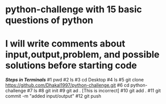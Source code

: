 # python-challenge with 15 basic questions of python
# I will write comments about input,output,problem, and  possible solutions before starting code

***Steps in Terminals***
 #1 pwd
 #2 ls
 #3  cd Desktop
 #4 ls
 #5 git clone https://github.com/Dhakal1997/python-challenge.git
 #6 cd python-challenge
 #7  ls
 #8   git init
 #9  git ad .  [This is incorrect]
#10  git add .
#11 git commit -m "added input/output"
#12  git push
